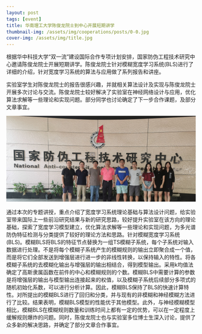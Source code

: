 ```yaml
---
layout: post
tags: [event]
title: 华南理工大学陈俊龙院士到中心开展短期讲学
thumbnail-img: /assets/img/cooperations/posts/0-0.jpg
cover-img: /assets/img/title.jpg
---
```


根据华中科技大学“双一流”建设国际合作专项计划安排，国家防伪工程技术研究中心邀请陈俊龙院士开展短期讲学。陈俊龙院士针对模糊宽度学习系统(BLS)进行了详细的介绍，针对宽度学习系统的算法与应用做了系列报告和讲座。

实验室学生对陈俊龙院士的报告很感兴趣，并就相关算法设计及实现与陈俊龙院士开展多次讨论与交流。陈俊龙院士较好解决了实验室在神经网络设计与应用，优化算法求解等一些理论和实现问题。部分同学也讨论确定了下一步合作课题，及部分文章事宜。

<div style="text-align: center;">
    <img src="/assets/img/cooperations/posts/0-0.jpg">
</div>

通过本次的专题讲授，重点介绍了宽度学习系统理论基础与算法设计问题，给实验室带来国际上一些前沿研究结果与新的研究思路，较好提升实验室在该方向的理论基础，探索了宽度学习模型建立，优化算法求解等一些理论和实现问题，为多光谱防伪特征检测与分类提供了较好的理论方法和思路。针对模糊宽度学习系统(BLS)。模糊BLS将BLS的特征节点替换为一组TS模糊子系统，每个子系统对输入数据进行处理。不是将每个模糊子系统产生的模糊规则的输出立即聚合成一个值，而是将它们全部发送到增强层进行进一步的非线性转换，以保持输入的特性。将各模糊子系统的去模糊化输出与增强层的输出相结合，得到模型输出。采用k均值法确定了高斯隶属函数在前件的中心和模糊规则的个数。模糊BLS中需要计算的参数是将增强层的输出与模型输出连接起来的权值，以及模糊子系统后续部分多项式的随机初始化系数，可以进行分析计算。因此，模糊BLS保持了BLS的快速计算特性。对所提出的模糊BLS进行了回归和分类，并与现有的非模糊和神经模糊方法进行了比较。结果表明，模糊BLS模型的性能优于其他模型。此外，与神经模糊模型相比，模糊BLS在模糊规则数量和训练时间上都有一定的优势，可以在一定程度上缓解规则爆炸的问题。同时，陈俊龙院士也与实验室多位博士生深入讨论，提供了众多新的解决思路，并确定了部分文章合作事宜。
